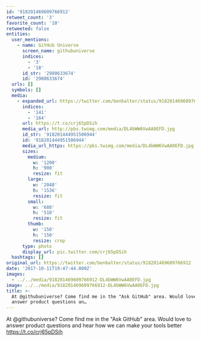 ```yaml
---
id: '918201469609766912'
retweet_count: '3'
favorite_count: '10'
retweeted: false
entities:
  user_mentions:
    - name: GitHub Universe
      screen_name: githubuniverse
      indices:
        - '3'
        - '18'
      id_str: '2980633674'
      id: '2980633674'
  urls: []
  symbols: []
  media:
    - expanded_url: https://twitter.com/benbalter/status/918201469609766912/photo/1
      indices:
        - '141'
        - '164'
      url: https://t.co/crj65pDSih
      media_url: http://pbs.twimg.com/media/DL4bWW6VwAA0EFD.jpg
      id_str: '918201444951506944'
      id: '918201444951506944'
      media_url_https: https://pbs.twimg.com/media/DL4bWW6VwAA0EFD.jpg
      sizes:
        medium:
          w: '1200'
          h: '900'
          resize: fit
        large:
          w: '2048'
          h: '1536'
          resize: fit
        small:
          w: '680'
          h: '510'
          resize: fit
        thumb:
          w: '150'
          h: '150'
          resize: crop
      type: photo
      display_url: pic.twitter.com/crj65pDSih
  hashtags: []
original_url: https://twitter.com/benbalter/status/918201469609766912
date: '2017-10-11T19:47:44.000Z'
images:
  - ../../media/918201469609766912-DL4bWW6VwAA0EFD.jpg
image: ../../media/918201469609766912-DL4bWW6VwAA0EFD.jpg
title: >-
  At @githubuniverse? Come find me in the "Ask GitHub" area. Would love to
  answer product questions an…
---
```


At @githubuniverse? Come find me in the "Ask GitHub" area. Would love to answer product questions and hear how we can make your tools better https://t.co/crj65pDSih